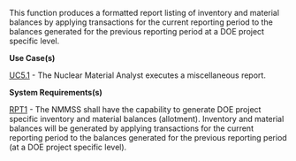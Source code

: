 This function produces a formatted report listing of inventory and
material balances by applying transactions for the current reporting
period to the balances generated for the previous reporting period at a
DOE project specific level.

**Use Case(s)**

<a href="https://dev.azure.com/Link-Technologies/NMMSS%20Requirements/_workitems/edit/776/" target="_blank">UC5.1</a> - The Nuclear Material Analyst executes a miscellaneous report.

**System Requirements(s)**

<a href="https://dev.azure.com/Link-Technologies/NMMSS%20Requirements/_workitems/edit/549/" target="_blank">RPT1</a> - The NMMSS shall have the capability to generate DOE project specific inventory and material balances (allotment).  Inventory and material balances will be generated by applying transactions for the current reporting period to the balances generated for the previous reporting period (at a DOE project specific level).